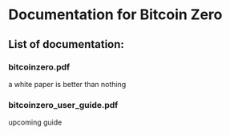 # Documentation for Bitcoin Zero 
## List of documentation: 
### bitcoinzero.pdf
a white paper is better than nothing
### bitcoinzero_user_guide.pdf      
upcoming guide
